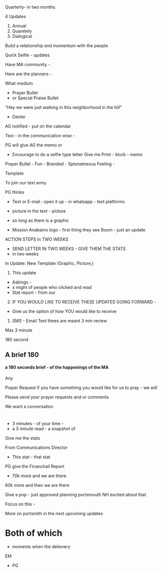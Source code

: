 


Quarterly- in two months


4 Updates 

1. Annual
2. Quaretely
3. Dialogical 


Build a relationship and momentum with the people 

Quick Selfie - updates

Have MA community - 

Here are the planners - 

What medium
- Prayer Bullet
- or Special Praise Bullet


"Hey we were just walking in this neighborhood in the hill"
- Dexter 

AG notified - put on the calendar 

Text - in the communication wise - 

PG will give AG the memo or 

- Encourage to do a selfie type letter 
Give me Print - blurb - memo 

Prayer Bullet - 
Fun - Branded - Sptonatneous Feeling - 

Template 



To join our text army 

PG thinks
- Text or E-mail : open it up - in whatsapp - text platforms 

- picture in the text - picture 
- so long as there is a graphic 

- Mission Anabaino logo - first thing they see 
Boom - just an update 





ACTION STEPS in TWO WEEKS

- SEND LETTER IN TWO WEEKS - GIVE THEM THE STATS
- in two weeks

In Update:
New Template (Graphic, Picture,)

1. This update
- Askings - 
- x might of people who clicked and read 
- Stat report - from our 

2. IF YOU WOULD LIKE TO RECEIVE THESE UPDATES GOING FORWARD - 
- Give us the option of how YOU would like to receive

1. SMS - Email Text
thees are meant 3 min review

Max 3 minute 

180 second

## A brief 180 
#### a 180 seconds brief - of the happenings of the MA


Any 

Prayer Request
if you have something you would like for us to pray - we will 

Please send your prayer requests and or comments 

We want a conversation

# 


- 3 minutes - of your time - 
- a 3 minute read - a snapshot of 


Give me the stats 

From Communications Director
- This stat - that stat

PG give the Financhail Report
- 70k more and we are there 

60k more and then we are there 

Give a pop - just approved planning portsmouth NH 
excited about that

Focus on this -

More on portsmith in the next upcoming updates 

# Both of which

- moments when the delievery

EM
- PG 